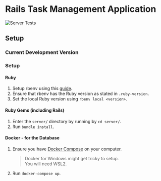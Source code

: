 # Rails Task Management Application

![Server Tests](https://github.com/lowjiefeng1998/rails-to-do-app/actions/workflows/server-test.yml/badge.svg)

## Setup

### Current Development Version

### Setup

#### Ruby

1. Setup rbenv using this [guide](https://github.com/rbenv/rbenv#installation).
1. Ensure that rbenv has the Ruby version as stated in `.ruby-version`.
1. Set the local Ruby version using `rbenv local <version>`.

#### Ruby Gems (including Rails)

1. Enter the `server/` directory by running by `cd server/`.
1. Run `bundle install`.

#### Docker - for the Database

1. Ensure you have [Docker Compose](https://www.docker.com/products/docker-desktop) on your computer.
   > Docker for Windows might get tricky to setup. \
   > You will need WSL2.
1. Run `docker-compose up`.
